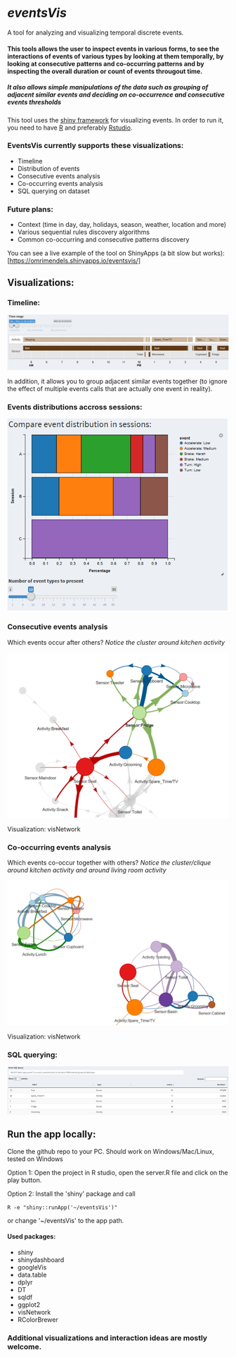 # *eventsVis*
A tool for analyzing and visualizing temporal discrete events.

#### This tools allows the user to inspect events in various forms, to see the interactions of events of various types by looking at them temporally, by looking at consecutive patterns and co-occurring patterns and by inspecting the overall duration or count of events througout time. 
##### It also allows simple manipulations of the data such as grouping of adjacent similar events and deciding on co-occurrence and consecutive events thresholds

This tool uses the [shiny framework](https://shiny.rstudio.com/) for visualizing events.
In order to run it, you need to have [R](https://mran.microsoft.com/download) and preferably [Rstudio](https://www.rstudio.com/products/rstudio/download/).

### EventsVis currently supports these visualizations:
* Timeline
* Distribution of events
* Consecutive events analysis
* Co-occurring events analysis
* SQL querying on dataset

### Future plans:
 * Context (time in day, day, holidays, season, weather, location and more)
 * Various sequential rules discovery algorithms
 * Common co-occurring and consecutive patterns discovery

You can see a live example of the tool on ShinyApps (a bit slow but works):
[https://omrimendels.shinyapps.io/eventsvis/]


## Visualizations:

### Timeline:
![Timeline](https://github.com/omri374/eventsVis/raw/master/img/timeline.png)

In addition, it allows you to group adjacent similar events together (to ignore the effect of multiple events calls that are actually one event in reality).


### Events distributions accross sessions:
![Distributions](https://github.com/omri374/eventsVis/raw/master/img/distributions.png)

### Consecutive events analysis
Which events occur after others? *Notice the cluster around kitchen activity*

![Consecutive](https://github.com/omri374/eventsVis/raw/master/img/consecutive.png)

Visualization: visNetwork

### Co-occurring events analysis
Which events co-occur together with others? *Notice the cluster/clique around kitchen activity and around living room activity*

![Consecutive](https://github.com/omri374/eventsVis/raw/master/img/cooccurring.png)

Visualization: visNetwork


### SQL querying: 
![SQL](https://github.com/omri374/eventsVis/raw/master/img/sql.png)



## Run the app locally:
Clone the github repo to your PC. Should work on Windows/Mac/Linux, tested on Windows

Option 1: Open the project in R studio, open the server.R file and click on the play button. 

Option 2: Install the 'shiny' package and call


    R -e "shiny::runApp('~/eventsVis')"

or change '~/eventsVis' to the app path.

#### Used packages:
- shiny
- shinydashboard
- googleVis
- data.table
- dplyr
- DT
- sqldf
- ggplot2
- visNetwork
- RColorBrewer

### Additional visualizations and interaction ideas are mostly welcome.
